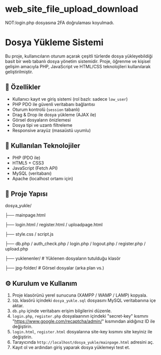 # web_site_file_upload_download

NOT:login.php dosyasına 2FA doğrulaması koyulmadı.

# Dosya Yükleme Sistemi

Bu proje, kullanıcıların oturum açarak çeşitli türlerde dosya yükleyebildiği basit bir web tabanlı dosya yönetim sistemidir. 
Proje, öğrenme ve kişisel gelişim amacıyla PHP, JavaScript ve HTML/CSS teknolojileri kullanılarak geliştirilmiştir.

## 🚀 Özellikler

- Kullanıcı kayıt ve giriş sistemi (rol bazlı: sadece `low_user`)
- PHP PDO ile güvenli veritabanı bağlantısı
- Oturum kontrolü (`session` tabanlı)
- Drag & Drop ile dosya yükleme (AJAX ile)
- Görsel dosyaların önizlemesi
- Dosya tipi ve uzantı filtreleme
- Responsive arayüz (masaüstü uyumlu)

## 🔧 Kullanılan Teknolojiler

- PHP (PDO ile)
- HTML5 + CSS3
- JavaScript (Fetch API)
- MySQL (veritabanı)
- Apache (localhost ortamı için)

## 📁 Proje Yapısı
dosya_yukle/

├── mainpage.html

├── login.html / register.html / uploadpage.html

├── style.css / script.js

├── db.php / auth_check.php / login.php / logout.php / register.php / upload.php

├── yuklenenler/ # Yüklenen dosyaların tutulduğu klasör

├── jpg-folder/ # Görsel dosyalar (arka plan vs.)

## ⚙️ Kurulum ve Kullanım

1. Proje klasörünü yerel sunucuna (XAMPP / WAMP / LAMP) kopyala.
2. `SQL` klasörü içindeki `dosya_yukle.sql` dosyasını MySQL veritabanına içe aktar.
3. `db.php` içinde veritabanı erişim bilgilerini düzenle.
4. `login.php`, `register.php` dosyalaarının içindeki "secret-key" kısmını "https://www.google.com/recaptcha/admin/" kısmından aldığınız ID ile değiştirin.
5.  `login.html`, `register.html` dosyalarına site-key kısmını site keyiniz ile değiştirin.
6. Tarayıcında `http://localhost/dosya_yukle/mainpage.html` adresini aç.
7. Kayıt ol ve ardından giriş yaparak dosya yüklemeyi test et.
